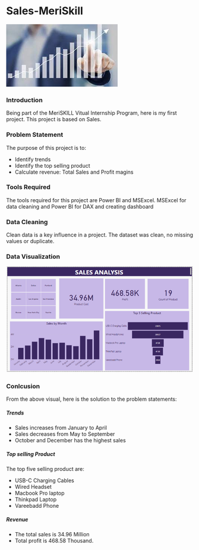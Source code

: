 # Sales-MeriSkill
![](Inroduction.jpg)
### Introduction
Being part of the MeriSKILL Vitual Internship Program, here is my first project. This project is based on Sales.

### Problem Statement
The purpose of this project is to:
- Identify trends
- Identify the top selling product
- Calculate revenue: Total Sales and Profit magins

### Tools Required
The tools required for this project are Power BI and MSExcel. MSExcel for data cleaning and Power BI for DAX and creating dashboard

### Data Cleaning
Clean data is a key influence in a project. The dataset was clean, no missing values or duplicate.

### Data Visualization
![](Sales.PNG)

### Conlcusion
From the above visual, here is the solution to the problem statements:
##### Trends
* Sales increases from January to April
* Sales decreases from May to September
* October and December has the highest sales
##### Top selling Product
The top five selling product are:
* USB-C Charging Cables
* Wired Headset
* Macbook Pro laptop
* Thinkpad Laptop
* Vareebadd Phone
##### Revenue
* The total sales is 34.96 Million
* Total profit is 468.58 Thousand.
